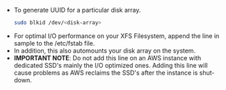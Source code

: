 * To generate UUID for a particular disk array.
  ```sh
  sudo blkid /dev/<disk-array>
  ```
* For optimal I/O performance on your XFS Filesystem, append the line in sample to the /etc/fstab file.
* In addition, this also automounts your disk array on the system.
* **IMPORTANT NOTE**: Do not add this line on an AWS instance with dedicated SSD's mainly the I/O optimized ones. Adding this line will cause problems as AWS reclaims the SSD's after the instance is shut-down.
